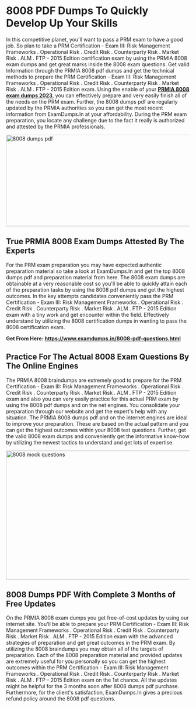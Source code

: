 <h1><strong>8008 PDF Dumps To Quickly Develop Up Your Skills</strong></h1>
<p>In this competitive planet, you'll want to pass a PRM exam to have a good job. So plan to take a PRM Certification - Exam III: Risk Management Frameworks . Operational Risk . Credit Risk . Counterparty Risk . Market Risk . ALM . FTP - 2015 Edition certification exam by using the PRMIA 8008 exam dumps and get great marks inside the 8008 exam questions. Get valid Information through the PRMIA 8008 pdf dumps and get the technical methods to prepare the PRM Certification - Exam III: Risk Management Frameworks . Operational Risk . Credit Risk . Counterparty Risk . Market Risk . ALM . FTP - 2015 Edition exam. Using the enable of your <strong><a href="https://www.examdumps.in/8008-pdf-questions.html">PRMIA 8008 exam dumps 2023</a></strong>, you can effectively prepare and very easily finish all of the needs on the PRM exam. Further, the 8008 dumps pdf are regularly updated by the PRMIA authorities so you can get the most recent information from ExamDumps.In at your affordability. During the PRM exam preparation, you locate any challenge due to the fact it really is authorized and attested by the PRMIA professionals.</p>
<p><img src="https://i.ibb.co/zxJwW90/Copy-of-Online-Classes-Twitter-header-post-Made-with-Poster-My-Wall-1.png" alt="8008 dumps pdf" width="750" height="250" /></p>
<h2><strong>True PRMIA 8008 Exam Dumps Attested By The Experts</strong></h2>
<p>For the PRM exam preparation you may have expected authentic preparation material so take a look at ExamDumps.In and get the top 8008 dumps pdf and preparation material from here. The 8008 exam dumps are obtainable at a very reasonable cost so you'll be able to quickly attain each of the preparation tasks by using the 8008 pdf dumps and get the highest outcomes. In the key attempts candidates conveniently pass the PRM Certification - Exam III: Risk Management Frameworks . Operational Risk . Credit Risk . Counterparty Risk . Market Risk . ALM . FTP - 2015 Edition exam with a tiny work and get encounter within the field. Effectively understand by utilizing the 8008 certification dumps in wanting to pass the 8008 certification exam.</p>
<p><strong>Get From Here:&nbsp;<a href="https://www.examdumps.in/8008-pdf-questions.html">https://www.examdumps.in/8008-pdf-questions.html</a></strong></p>
<h2><strong>Practice For The Actual 8008 Exam Questions By The Online Engines</strong></h2>
<p>The PRMIA 8008 braindumps are extremely good to prepare for the PRM Certification - Exam III: Risk Management Frameworks . Operational Risk . Credit Risk . Counterparty Risk . Market Risk . ALM . FTP - 2015 Edition exam and also you can very easily practice for this actual PRM exam by using the 8008 pdf dumps and on the net engines. You consolidate your preparation through our website and get the expert's help with any situation. The PRMIA 8008 dumps pdf and on the internet engines are ideal to improve your preparation. These are based on the actual pattern and you can get the highest outcomes within your 8008 test questions. Further, get the valid 8008 exam dumps and conveniently get the informative know-how by utilizing the newest tactics to understand and get lots of expertise.</p>
<p><a href="https://www.examdumps.in/8008-pdf-questions.html"><img src="https://i.ibb.co/QkNtdwY/Copy-of-Zoom-Online-Classes-Facebook-Share-Po-Made-with-Poster-My-Wall-1.jpg" alt="8008 mock questions" width="670" height="352" /></a></p>
<h2><strong>8008 Dumps PDF With Complete 3 Months of Free Updates</strong></h2>
<p>On the PRMIA 8008 exam dumps you get free-of-cost updates by using our internet site. You'll be able to prepare your PRM Certification - Exam III: Risk Management Frameworks . Operational Risk . Credit Risk . Counterparty Risk . Market Risk . ALM . FTP - 2015 Edition exam with the advanced strategies of preparation and get great outcomes in the PRM exam. By utilizing the 8008 braindumps you may obtain all of the targets of preparation. Each of the 8008 preparation material and provided updates are extremely useful for you personally so you can get the highest outcomes within the PRM Certification - Exam III: Risk Management Frameworks . Operational Risk . Credit Risk . Counterparty Risk . Market Risk . ALM . FTP - 2015 Edition exam on the 1st chance. All the updates might be helpful for the 3 months soon after 8008 dumps pdf purchase. Furthermore, for the client's satisfaction, ExamDumps.In gives a precious refund policy around the 8008 pdf questions.</p>
